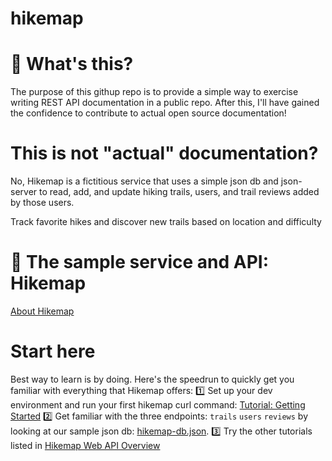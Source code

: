 # hikemap

# 🍎 What's this? 
The purpose of this githup repo is to provide a simple way to exercise writing REST API documentation in a public repo. After this, I'll have gained the confidence to contribute to actual open source documentation! 

# This is not "actual" documentation? 
No, Hikemap is a fictitious service that uses a simple json db and json-server to read, add, and update hiking trails, users, and trail reviews added by those users. 

Track favorite hikes and discover new trails based on location and difficulty

# 🥾 The sample service and API: Hikemap
[About Hikemap](about.html)

# Start here
Best way to learn is by doing. Here's the speedrun to quickly get you familiar with everything that Hikemap offers: 
1️⃣ Set up your dev environment and run your first hikemap curl command: [Tutorial: Getting Started](tutorial-getting-started.html)
2️⃣ Get familiar with the three endpoints: `trails` `users` `reviews` by looking at our sample json db: [hikemap-db.json](https://github.com/soyoahn/hikemap/blob/main/json-db/hikemap-db.json).
3️⃣ Try the other tutorials listed in [Hikemap Web API Overview](index.html)
